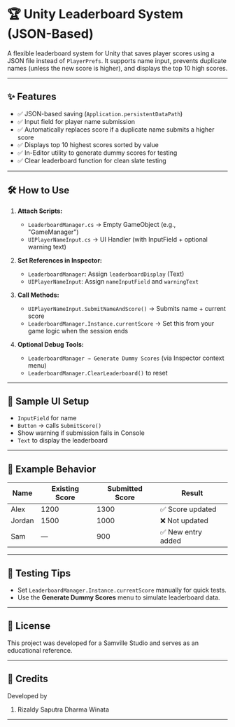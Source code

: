# 🏆 Unity Leaderboard System (JSON-Based)

A flexible leaderboard system for Unity that saves player scores using a JSON file instead of `PlayerPrefs`. It supports name input, prevents duplicate names (unless the new score is higher), and displays the top 10 high scores.

---

## ✨ Features

- ✅ JSON-based saving (`Application.persistentDataPath`)
- ✅ Input field for player name submission
- ✅ Automatically replaces score if a duplicate name submits a higher score
- ✅ Displays top 10 highest scores sorted by value
- ✅ In-Editor utility to generate dummy scores for testing
- ✅ Clear leaderboard function for clean slate testing

---

## 🛠️ How to Use

1. **Attach Scripts:**
   - `LeaderboardManager.cs` → Empty GameObject (e.g., "GameManager")
   - `UIPlayerNameInput.cs` → UI Handler (with InputField + optional warning text)

2. **Set References in Inspector:**
   - `LeaderboardManager`: Assign `leaderboardDisplay` (Text)
   - `UIPlayerNameInput`: Assign `nameInputField` and `warningText`

3. **Call Methods:**
   - `UIPlayerNameInput.SubmitNameAndScore()` → Submits name + current score
   - `LeaderboardManager.Instance.currentScore` → Set this from your game logic when the session ends

4. **Optional Debug Tools:**
   - `LeaderboardManager → Generate Dummy Scores` (via Inspector context menu)
   - `LeaderboardManager.ClearLeaderboard()` to reset

---

## 📸 Sample UI Setup

- `InputField` for name
- `Button` → calls `SubmitScore()`
- Show warning if submission fails in Console
- `Text` to display the leaderboard

---

## 🔄 Example Behavior

| Name   | Existing Score | Submitted Score | Result             |
|--------|----------------|-----------------|--------------------|
| Alex   | 1200           | 1300            | ✅ Score updated    |
| Jordan | 1500           | 1000            | ❌ Not updated      |
| Sam    | —              | 900             | ✅ New entry added  |

---

## 🧪 Testing Tips

- Set `LeaderboardManager.Instance.currentScore` manually for quick tests.
- Use the **Generate Dummy Scores** menu to simulate leaderboard data.

---

## 📄 License

This project was developed for a Samville Studio and serves as an educational reference.

---

## 🙌 Credits

Developed by
1. Rizaldy Saputra Dharma Winata

---
